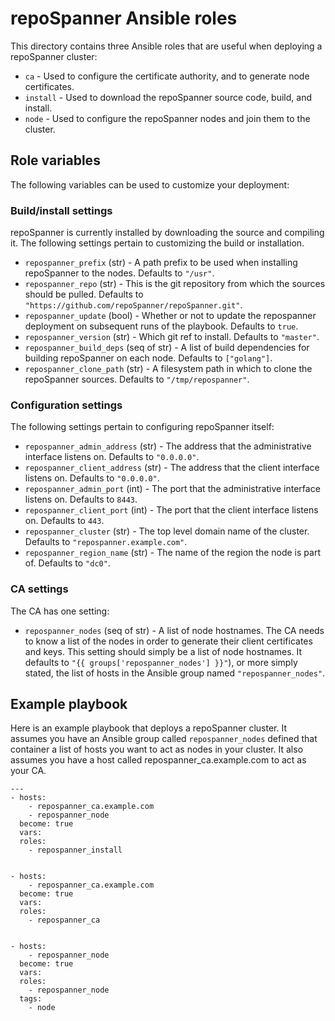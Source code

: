 # repoSpanner Ansible roles

This directory contains three Ansible roles that are useful when deploying a repoSpanner cluster:

* ```ca``` - Used to configure the certificate authority, and to generate node certificates.
* ```install``` - Used to download the repoSpanner source code, build, and install.
* ```node``` - Used to configure the repoSpanner nodes and join them to the cluster.


## Role variables

The following variables can be used to customize your deployment:


### Build/install settings

repoSpanner is currently installed by downloading the source and compiling it. The following
settings pertain to customizing the build or installation.

* ```repospanner_prefix``` (str) - A path prefix to be used when installing repoSpanner to the
  nodes. Defaults to ```"/usr"```.
* ```repospanner_repo``` (str) - This is the git repository from which the sources should be pulled.
  Defaults to ```"https://github.com/repoSpanner/repoSpanner.git"```.
* ```repospanner_update``` (bool) - Whether or not to update the repospanner deployment on
  subsequent runs of the playbook. Defaults to ```true```.
* ```repospanner_version``` (str) - Which git ref to install. Defaults to ```"master"```.
* ```repospanner_build_deps``` (seq of str) - A list of build dependencies for building repoSpanner
  on each node. Defaults to ```["golang"]```.
* ```repospanner_clone_path``` (str) - A filesystem path in which to clone the repoSpanner sources.
  Defaults to ```"/tmp/repospanner"```.


### Configuration settings

The following settings pertain to configuring repoSpanner itself:

* ```repospanner_admin_address``` (str) - The address that the administrative interface
  listens on. Defaults to ```"0.0.0.0"```.
* ```repospanner_client_address``` (str) - The address that the client interface listens
  on. Defaults to ```"0.0.0.0"```.
* ```repospanner_admin_port``` (int) - The port that the administrative interface listens on.
  Defaults to ```8443```.
* ```repospanner_client_port``` (int) - The port that the client interface listens on. Defaults to
  ```443```.
* ```repospanner_cluster``` (str) - The top level domain name of the cluster. Defaults to
  ```"repospanner.example.com"```.
* ```repospanner_region_name``` (str) - The name of the region the node is part of. Defaults to
  ```"dc0"```.


### CA settings

The CA has one setting:

* ```repospanner_nodes``` (seq of str) - A list of node hostnames. The CA needs to know a list of
  the nodes in order to generate their client certificates and keys. This setting should simply be a
  list of node hostnames. It defaults to ```"{{ groups['repospanner_nodes'] }}"```), or more simply
  stated, the list of hosts in the Ansible group named ```"repospanner_nodes"```.


## Example playbook

Here is an example playbook that deploys a repoSpanner cluster. It assumes you have an Ansible
group called ```repospanner_nodes``` defined that container a list of hosts you want to act as nodes
in your cluster. It also assumes you have a host called repospanner_ca.example.com to act as your
CA.

```
---
- hosts:
    - repospanner_ca.example.com
    - repospanner_node
  become: true
  vars:
  roles:
    - repospanner_install


- hosts:
    - repospanner_ca.example.com
  become: true
  vars:
  roles:
    - repospanner_ca


- hosts:
    - repospanner_node
  become: true
  vars:
  roles:
    - repospanner_node
  tags:
    - node
```
